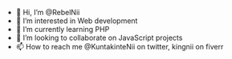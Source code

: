 - 👋 Hi, I’m @RebelNii
- 👀 I’m interested in Web development
- 🌱 I’m currently learning PHP
- 💞️ I’m looking to collaborate on JavaScript projects
- 📫 How to reach me @KuntakinteNii on twitter, kingnii on fiverr

<!---
RebelNii/RebelNii is a ✨ special ✨ repository because its `README.md` (this file) appears on your GitHub profile.
You can click the Preview link to take a look at your changes.
--->
